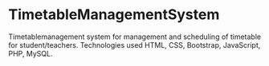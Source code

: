 # TimetableManagementSystem
Timetablemanagement system for management and scheduling of timetable for student/teachers. Technologies used HTML, CSS, Bootstrap, JavaScript, PHP, MySQL.
